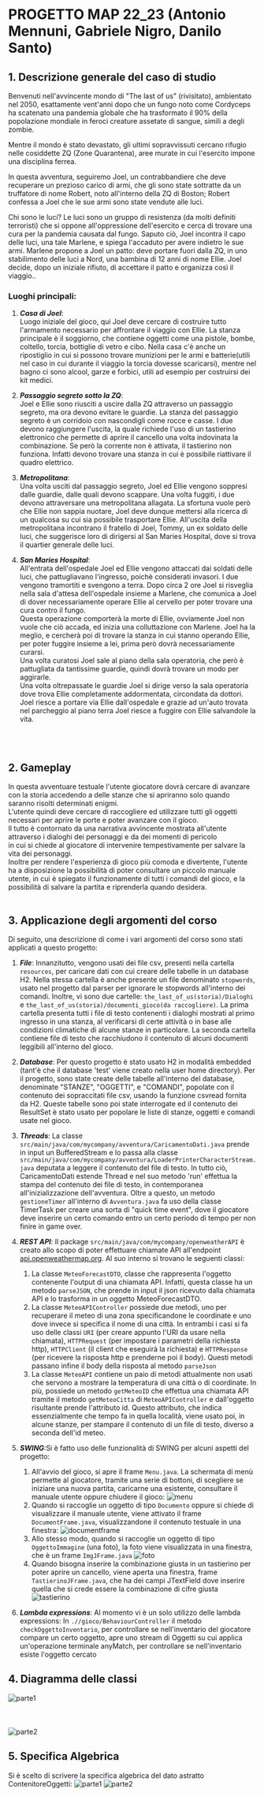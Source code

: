 # PROGETTO MAP 22_23 (Antonio Mennuni, Gabriele Nigro, Danilo Santo)
## 1. **Descrizione generale del caso di studio**

Benvenuti nell'avvincente mondo di "The last of us" (rivisitato), ambientato nel 2050, esattamente vent'anni dopo che un fungo noto come Cordyceps ha scatenato una pandemia globale che ha trasformato il 90% della popolazione mondiale in feroci creature assetate di sangue, simili a degli zombie. 

Mentre il mondo è stato devastato, gli ultimi sopravvissuti cercano rifugio nelle cosiddette ZQ (Zone Quarantena), aree murate in cui l'esercito impone una disciplina ferrea. 

In questa avventura, seguiremo Joel, un contrabbandiere che deve recuperare un prezioso carico di armi, che gli sono state sottratte da un truffatore di nome Robert, noto all'interno della ZQ di Boston;
Robert confessa a Joel che le sue armi sono state vendute alle luci. 

Chi sono le luci? Le luci sono un gruppo di resistenza
(da molti definiti terroristi) che si oppone all'oppressione dell'esercito e cerca di trovare una cura per la pandemia causata dal fungo. Saputo ciò, Joel
incontra il capo delle luci, una tale Marlene, e spiega l'accaduto per avere indietro le sue armi. Marlene propone a Joel un patto: deve portare fuori dalla ZQ,
in uno stabilimento delle luci a Nord, una bambina di 12 anni di nome Ellie. Joel decide, dopo un iniziale rifiuto, di accettare il patto e organizza così il viaggio..


### **Luoghi principali**:

1. ***Casa di Joel***: <br>Luogo iniziale del gioco, qui Joel deve cercare di costruire tutto l'armamento necessario per affrontare il viaggio con Ellie. 
La stanza principale è il soggiorno, che contiene oggetti come una pistole, bombe, coltello, torcia, bottiglie di vetro e cibo. Nella casa c'è anche un ripostiglio in cui si possono trovare munizioni per le armi e batterie(utili nel caso in cui durante il viaggio la torcia dovesse scaricarsi), mentre nel bagno ci sono alcool, garze e forbici, utili ad esempio per costruirsi dei kit medici.

2. ***Passaggio segreto sotto la ZQ***: <br>Joel e Ellie sono riusciti a uscire dalla ZQ attraverso un passaggio segreto, ma ora devono evitare le guardie. 
La stanza del passaggio segreto è un corridoio con nascondigli come rocce e casse. 
I due devono raggiungere l'uscita, la quale richiede l'uso di un tastierino elettronico che permette di aprire il cancello una volta indovinata la combinazione. 
Se però la corrente non è attivata, il tastierino non funziona. Infatti devono trovare una stanza in cui è possibile riattivare il quadro elettrico.

3. ***Metropolitana***: <br>Una volta usciti dal passaggio segreto, Joel ed Ellie vengono soppresi dalle guardie, dalle quali devono scappare.
Una volta fuggiti, i due devono attraversare una metropolitana allagata.
La sfortuna vuole però che Ellie non sappia nuotare, Joel deve dunque mettersi alla ricerca di un qualcosa su cui sia possibile trasportare Ellie.
All'uscita della metropolitana incontrano il fratello di Joel, Tommy, un ex soldato delle luci, che suggerisce loro di dirigersi al San Maries Hospital, dove si trova il quartier generale delle luci.

4. ***San Maries Hospital***: <br>All'entrata dell'ospedale Joel ed Ellie vengono attaccati dai soldati delle luci, che pattugliavano l'ingresso, poichè considerati invasori.
I due vengono tramortiti e svengono a terra. Dopo circa 2 ore Joel si risveglia nella sala d'attesa dell'ospedale insieme a Marlene, che comunica a Joel
di dover necessariamente operare Ellie al cervello per poter trovare una cura contro il fungo.<br>
Questa operazione comporterà la morte di Ellie, ovviamente Joel non vuole che ciò accada, ed inizia una colluttazione con Marlene.
Joel ha la meglio, e cercherà poi di trovare la stanza in cui stanno operando Ellie, per poter fuggire insieme a lei, prima però dovrà necessariamente curarsi.<br>
Una volta curatosi Joel sale al piano della sala operatoria, che però è pattugliata da tantissime guardie, quindi dovrà trovare un modo per aggirarle.<br>
Una volta oltrepassate le guardie Joel si dirige verso la sala operatoria dove trova Ellie completamente addormentata, circondata da dottori.<br>
Joel riesce a portare via Ellie dall'ospedale e grazie ad un'auto trovata nel parcheggio al piano terra Joel riesce a fuggire con Ellie salvandole la vita.
<br>
<br>

## 2. **Gameplay**
In questa avventuare testuale l'utente giocatore dovrà cercare di avanzare con la storia accedendo a delle stanze che si apriranno solo quando saranno risolti determinati enigmi.<br>
L'utente quindi deve cercare di raccogliere ed utilizzare tutti gli oggetti necessari per aprire le porte e poter avanzare con il gioco.<br>
Il tutto è contornato da una narrativa avvincente mostrata all'utente attraverso i dialoghi dei personaggi e da dei momenti di pericolo<br>
in cui si chiede al giocatore di intervenire tempestivamente per salvare la vita dei personaggi.<br>
Inoltre per rendere l'esperienza di gioco più comoda e divertente, l'utente ha a disposizione la possibilità di poter consultare un piccolo manuale utente,
in cui è spiegato il funzionamente di tutti i comandi del gioco, e la possibilità di salvare la partita e riprenderla quando desidera. 
<br>
<br>

## 3. **Applicazione degli argomenti del corso**
Di seguito, una descrizione di come i vari argomenti del corso sono stati applicati a questo progetto:
1. ***File***: Innanzitutto, vengono usati dei file csv, presenti nella cartella `resources`, per caricare dati con cui creare delle tabelle in un database H2.
   Nella stessa cartella è anche presente un file denominato `stopwords`, usato nel progetto dal parser per ignorare le stopwords all'interno dei comandi.
   Inoltre, vi sono due cartelle: `the_last_of_us(storia)/Dialoghi` e `the_last_of_us(storia)/documenti_gioco(da raccogliere)`.
   La prima cartella presenta tutti i file di testo contenenti i dialoghi mostrati al primo ingresso in una stanza, al verificarsi di certe attività o in base alle condizioni climatiche
   di alcune stanze in particolare.
   La seconda cartella contiene file di testo che racchiudono il contenuto di alcuni documenti leggibili all'interno del gioco.

2. ***Database***: Per questo progetto è stato usato H2 in modalità embedded (tant'è che il database 'test' viene creato nella user home directory).
   Per il progetto, sono state create delle tabelle all'interno del database, denominate "STANZE", "OGGETTI", e "COMANDI", popolate con il contenuto dei sopraccitati
   file csv, usando la funzione csvread fornita da H2.
   Queste tabelle sono poi state interrogate ed il contenuto dei ResultSet è stato usato per popolare le liste di stanze, oggetti e comandi usate nel gioco.

3. ***Threads***: La classe `src/main/java/com/mycompany/avventura/CaricamentoDati.java` prende in input un BufferedStream e lo passa alla classe `src/main/java/com/mycompany/avventura/LoaderPrinterCharacterStream.java`
   deputata a leggere il contenuto del file di testo. In tutto ciò, CaricamentoDati estende Thread e nel suo metodo 'run' effettua la stampa del contenuto dei file di testo, in
   contemporanea all'inizializzazione dell'avventura.
   Oltre a questo, un metodo `gestioneTimer` all'interno di `Avventura.java` fa uso della classe TimerTask per creare una sorta di "quick time event", dove il giocatore deve inserire un certo
   comando entro un certo periodo di tempo per non finire in game over.

4. ***REST API***: Il package `src/main/java/com/mycompany/openweatherAPI` è creato allo scopo di poter effettuare chiamate API all'endpoint [api.openweathermap.org](api.openweathermap.org).
   Al suo interno si trovano le seguenti classi:
     1. La classe `MeteoForecastDTO`, classe che rappresenta l'oggetto contenente l'output di una chiamata API. Infatti, questa classe ha un metodo `parseJSON`, che prende in input il json
        ricevuto dalla chiamata API e lo trasforma in un oggetto MeteoForecastDTO.
     2. La classe `MeteoAPIController` possiede due metodi, uno per recuperare il meteo di una zona specificandone le coordinate e uno dove invece si specifica il nome di una città.
        In entrambi i casi si fa uso delle classi `URI` (per creare appunto l'URI da usare nella chiamata), `HTTPRequest` (per impostare i parametri della richiesta http), `HTTPClient`
        (il client che eseguirà la richiesta) e `HTTPResponse` (per ricevere la risposta http e prenderne poi il body).
        Questi metodi passano infine il body della risposta al metodo `parseJson`
     3. La classe `MeteoAPI` contiene un paio di metodi attualmente non usati che servono a mostrare la temperatura di una città o di coordinate. In più, possiede un metodo `getMeteoID` che
        effettua una chiamata API tramite il metodo `getMeteoCitta` di `MeteoAPIController` e dall'oggetto risultante prende l'attributo id.
        Questo attributo, che indica essenzialmente che tempo fa in quella località, viene usato poi, in alcune stanze, per stampare il contenuto di un file di testo, diverso a seconda dell'id meteo.

5. ***SWING***:Si è fatto uso delle funzionalità di SWING per alcuni aspetti del progetto:
     1. All'avvio del gioco, si apre il frame `Menu.java`. La schermata di menù permette al giocatore, tramite una serie di bottoni, di scegliere se iniziare una nuova partita, caricarne una esistente, consultare
     il manuale utente oppure chiudere il gioco: ![menu](/immaginiReport/menu.png)
     2. Quando si raccoglie un oggetto di tipo `Documento` oppure si chiede di visualizzare il manuale utente, viene attivato il frame `DocumentFrame.java`, visualizzandone il contenuto testuale in una finestra: ![documentframe](/immaginiReport/manuale.png)
     3. Allo stesso modo, quando si raccoglie un oggetto di tipo `OggettoImmagine` (una foto), la foto viene visualizzata in una finestra, che è un frame `ImgJFrame.java` ![foto](/immaginiReport/foto.png)
     4. Quando bisogna inserire la combinazione giusta in un tastierino per poter aprire un cancello, viene aperta una finestra, frame `TastierinoJFrame.java`, che ha dei campi JTextField dove inserire
        quella che si crede essere la combinazione di cifre giusta ![tastierino](/immaginiReport/tastierino.png)

6. ***Lambda expressions***: Al momento vi è un solo utilizzo delle lambda expressions: In `.//gioco/BehaviourController` il metodo `checkOggettoInventario`, per controllare se nell'inventario del
   giocatore compare un certo oggetto, apre uno stream di Oggetti su cui applica un'operazione terminale anyMatch, per controllare se nell'inventario esiste l'oggetto cercato


## 4. **Diagramma delle classi**
![parte1](diagramma1.jpg)
<br>
<br>
<br>
<br>
![parte2](diagramma2.jpg)


## 5. **Specifica Algebrica**
Si è scelto di scrivere la specifica algebrica del dato astratto ContenitoreOggetti:
![parte1](specifica1.png)
![parte2](specifica2.png)

